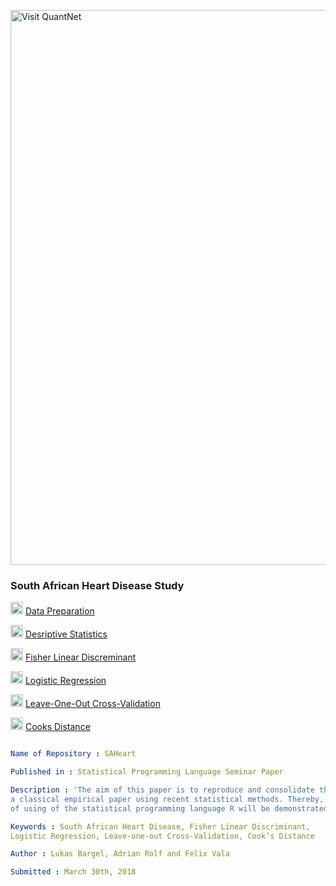 
[<img src="https://github.com/QuantLet/Styleguide-and-FAQ/blob/master/pictures/banner.png" width="888" alt="Visit QuantNet">](http://quantlet.de/)

### South African Heart Disease Study

<img src="https://github.com/QuantLet/Styleguide-and-FAQ/blob/master/pictures/qloqo.png" width="20"> [Data Preparation](SAHeart_Q1_Data_Preparation)

<img src="https://github.com/QuantLet/Styleguide-and-FAQ/blob/master/pictures/qloqo.png" width="20"> [Desriptive Statistics](SAHeart_Q2_Desriptive_Statistics)

<img src="https://github.com/QuantLet/Styleguide-and-FAQ/blob/master/pictures/qloqo.png" width="20"> [Fisher Linear Discreminant](SAHeart_Q3_Fisher_Linear_Discreminant)

<img src="https://github.com/QuantLet/Styleguide-and-FAQ/blob/master/pictures/qloqo.png" width="20"> [Logistic Regression](SAHeart_Q4_Logistic_Regression)

<img src="https://github.com/QuantLet/Styleguide-and-FAQ/blob/master/pictures/qloqo.png" width="20"> [Leave-One-Out Cross-Validation](SAHeart_Q5_Leave-One-Out_Cross-Validation)

<img src="https://github.com/QuantLet/Styleguide-and-FAQ/blob/master/pictures/qloqo.png" width="20"> [Cooks Distance](SAHeart_Q6_Cooks_Distance)

```yaml

Name of Repository : SAHeart

Published in : Statistical Programming Language Seminar Paper

Description : 'The aim of this paper is to reproduce and consolidate the findings of
a classical empirical paper using recent statistical methods. Thereby, capabilities
of using of the statistical programming language R will be demonstrated.' 

Keywords : South African Heart Disease, Fisher Linear Discriminant,
Logistic Regression, Leave-one-out Cross-Validation, Cook’s Distance

Author : Lukas Bargel, Adrian Rolf and Felix Vala

Submitted : March 30th, 2018
